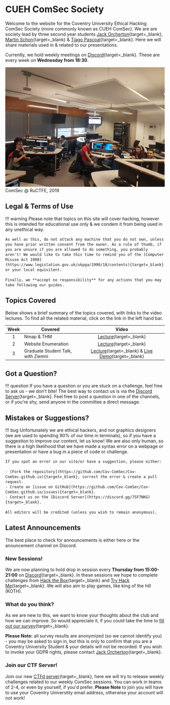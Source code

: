# CUEH ComSec Society
Welcome to the website for the Coventry University Ethical Hacking ComSec Society (more commonly known as CUEH ComSec). We are are society lead by three second year students [Jack Orcherton](https://jackorcherton.github.io/){target=_blank}, [Martin Schon](https://mschon.dev/){target=_blank} & [Tiago Pascoal](http://bs1phc.me){target=_blank}. Here we will share materials used in & related to our presentations.

Currently, we hold weekly meetings on [Discord](https://discord.gg/7SF7NKG){target=_blank}. These are every week on **Wednesday from 18:30**.

![ComSec RuCTFE, 2019](home.png)
ComSec @ RuCTFE, 2019

## Legal & Terms of Use

!!! warning
    Please note that topics on this site will cover hacking, however this is intended for educational use only & we condem it from being used in any unethical way.

    As well as this, do not attack any machine that you do not own, unless you have prior written consent from the owner. As a rule of thumb, if you are unsure if you are allowed to do something, you probably aren't! We would like to take this time to remind you of the [Computer Misuse Act 1990](https://www.legislation.gov.uk/ukpga/1990/18/contents){target=_blank} or your local equivilent.

    Finally, we **accept no responsibility** for any actions that you may take following our guides.

## Topics Covered
Below shows a brief summary of the topics covered, with links to the video lectures. To find all the related material, click on the link in the left hand bar.

| Week  | Covered                           | Video                                  |
|:-----:|-----------------------------------|:--------------------------------------:|
|1      |Nmap & THM                         |[Lecture](https://www.twitch.tv/videos/772154140){target=_blank}|
|2      |Website Enumeration                |[Lecture](https://www.twitch.tv/videos/779063041){target=_blank}|
|3      |Graduate Student Talk, with Ziemni |[Lecture](https://www.twitch.tv/videos/785147513){target=_blank} & [Live Demo](https://www.twitch.tv/videos/785274676){target=_blank}|

## Got a Question?

!!! question
    If you have a question or you are stuck on a challenge, feel free to ask us - we don't bite! The best way to contact us is via the [Discord Server](https://discord.gg/7SF7NKG){target=_blank}. Feel free to post a question in one of the channels, or if you're shy, send anyone in the committee a direct message.

## Mistakes or Suggestions?

!!! bug
    Unfortunately we are ethical hackers, and not graphics designers (we are used to spending 90% of our time in terminals), so if you have a suggestion to improve our content, let us know! We are also only human, so there is a high likelihood that we have made a syntax error  on a webpage or presentation or have a bug in a piece of code or challenge.

    If you spot an error in our site/or have a suggestion, please either:

    - [Fork the repository](https://github.com/Cov-ComSec/Cov-ComSec.github.io){target=_blank}, correct the error & create a pull request.
    - Create an [issue on GitHub](https://github.com/Cov-ComSec/Cov-ComSec.github.io/issues){target=_blank}.
    - Contact us on the [Discord Server](https://discord.gg/7SF7NKG){target=_blank}.

    All editors will be credited (unless you wish to remain anonymous).

## Latest Announcements
The best place to check for announcements is either here or the anouncement channel on Discord.
### New Sessions!
We are now planning to hold drop in session every **Thursday from 15:00-21:00** on [Discord](https://discord.gg/7SF7NKG){target=_blank}. In these sessions we hope to complete challenges from [Hack the Box](https://www.hackthebox.eu/){target=_blank} and [Try Hack Me](https://tryhackme.com/){target=_blank}. We will also aim to play games, like king of the hill (KOTH).

### What do you think?
As we are new to this, we want to know your thoughts about the club and how we can improve. So would appreciate it, if you could take the time to [fill out our survey](https://forms.office.com/Pages/ResponsePage.aspx?id=mqsYS2U3vkqsfA4NOYr9T4msyAUEx4ZCtQFUtwJ8c85UQlZLUDZaV1lKRTFWSDk2U0M3UlZOVUJHQi4u&embed=true){target=_blank}.

**Please Note:** all survey results are anonymized (so we cannot identify you) - you may be asked to sign in, but this is only to confirm that you are a Coventry University Student & your details will not be recorded. If you wish to invoke your GDPR rights, please contact [Jack Orcherton](https://jackorcherton.github.io/contact/){target=_blank}. 

### Join our CTF Server!
Join our new [CTFd server](https://cueh-comsec.ctfd.io/){target=_blank}, here we will try to release weekly challenges related to our weekly ComSec sessions. You can work in teams of 2-4, or even by yourself, if you'd prefer. **Please Note** to join you will have to use your Coventry Universtity email address, otherwise your account will not work!